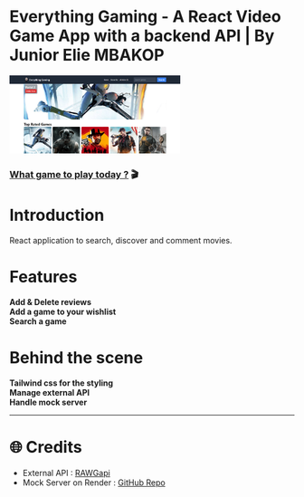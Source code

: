 # Everything Gaming - A React Video Game App with a backend API | By Junior Elie MBAKOP

<a href="https://project-react-app-ten.vercel.app/"><img src="./video-game-applist/public/videogame-app-image.png" width="60%" /></a>

### [What game to play today ?](https://project-react-app-ten.vercel.app/) 🎬

# Introduction

React application to search, discover and comment movies.

# Features

**Add & Delete reviews** <br />
**Add a game to your wishlist** <br />
**Search a game** <br />

# Behind the scene

**Tailwind css for the styling** <br />
**Manage external API** <br />
**Handle mock server** <br />

---

# 🌐 Credits

- External API : [RAWGapi](https://rawg.io/apidocs)
- Mock Server on Render : [GitHub Repo](https://github.com/Juniorelie/game-applist-backend)
